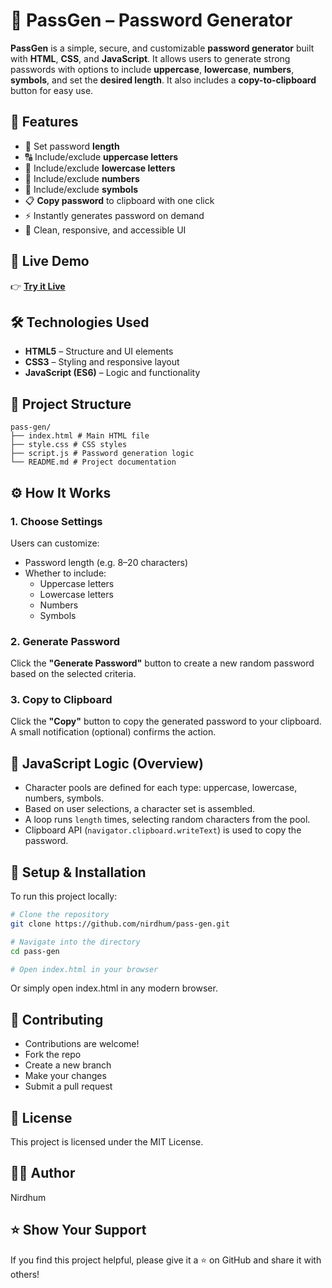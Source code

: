 # 🔐 PassGen – Password Generator

**PassGen** is a simple, secure, and customizable **password generator** built with **HTML**, **CSS**, and **JavaScript**. It allows users to generate strong passwords with options to include **uppercase**, **lowercase**, **numbers**, **symbols**, and set the **desired length**. It also includes a **copy-to-clipboard** button for easy use.

## 🌟 Features

- 🔢 Set password **length**
- 🔠 Include/exclude **uppercase letters**
- 🔡 Include/exclude **lowercase letters**
- 🔢 Include/exclude **numbers**
- 🔣 Include/exclude **symbols**
- 📋 **Copy password** to clipboard with one click
- ⚡ Instantly generates password on demand
- 🎨 Clean, responsive, and accessible UI

## 🚀 Live Demo

👉 [**Try it Live**](https://nirdhum.github.io/pass-gen/)

## 🛠️ Technologies Used

- **HTML5** – Structure and UI elements
- **CSS3** – Styling and responsive layout
- **JavaScript (ES6)** – Logic and functionality

## 📁 Project Structure

```
pass-gen/
├── index.html # Main HTML file
├── style.css # CSS styles
├── script.js # Password generation logic
└── README.md # Project documentation
```

## ⚙️ How It Works

### 1. Choose Settings

Users can customize:

- Password length (e.g. 8–20 characters)
- Whether to include:
  - Uppercase letters
  - Lowercase letters
  - Numbers
  - Symbols

### 2. Generate Password

Click the **"Generate Password"** button to create a new random password based on the selected criteria.

### 3. Copy to Clipboard

Click the **"Copy"** button to copy the generated password to your clipboard. A small notification (optional) confirms the action.

## 🧠 JavaScript Logic (Overview)

- Character pools are defined for each type: uppercase, lowercase, numbers, symbols.
- Based on user selections, a character set is assembled.
- A loop runs `length` times, selecting random characters from the pool.
- Clipboard API (`navigator.clipboard.writeText`) is used to copy the password.

## 🔧 Setup & Installation

To run this project locally:

```bash
# Clone the repository
git clone https://github.com/nirdhum/pass-gen.git

# Navigate into the directory
cd pass-gen

# Open index.html in your browser
```

Or simply open index.html in any modern browser.

## 🙌 Contributing

- Contributions are welcome!
- Fork the repo
- Create a new branch
- Make your changes
- Submit a pull request

## 📄 License

This project is licensed under the MIT License.

## 👨‍💻 Author

Nirdhum

## ⭐️ Show Your Support

If you find this project helpful, please give it a ⭐️ on GitHub and share it with others!
